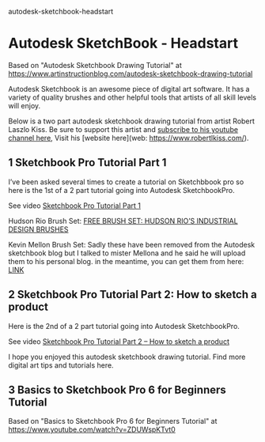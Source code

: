 autodesk-sketchbook-headstart
# Autodesk SketchBook - Headstart

Based on "Autodesk Sketchbook Drawing Tutorial" at https://www.artinstructionblog.com/autodesk-sketchbook-drawing-tutorial

Autodesk Sketchbook is an awesome piece of digital art software. It has a variety of quality brushes and other helpful tools that artists of all skill levels will enjoy.

Below is a two part autodesk sketchbook drawing tutorial from artist Robert Laszlo Kiss. Be sure to support this artist and [subscribe to his youtube channel here](https://www.youtube.com/channel/UC6qiPzIeEvDmPZAWbsB09Cw), Visit his [website here](web: https://www.robertlkiss.com/).

## 1 Sketchbook Pro Tutorial Part 1
I’ve been asked several times to create a tutorial on Sketchbbook pro so here is the 1st of a 2 part tutorial going into Autodesk SketchbookPro.

See video [Sketchbook Pro Tutorial Part 1](https://youtu.be/vuZN7nv9_mg)

Hudson Rio Brush Set: [FREE BRUSH SET: HUDSON RIO’S INDUSTRIAL DESIGN BRUSHES](https://blogs.autodesk.com/sketchbookpro/free-brush-set-hudson-rios-industrial-design-brushes/)

Kevin Mellon Brush Set: Sadly these have been removed from the Autodesk sketchbook blog but I talked to mister Mellona and he said he will upload them to his personal blog. in the meantime, you can get them from here: [LINK](https://www.youtube.com/redirect?event=video_description&v=vuZN7nv9_mg&redir_token=-OYbraS6lXtEA-0kXqhG__nlg1p8MTU3MDg5NzMzOEAxNTcwODEwOTM4&q=https%3A%2F%2Fdrive.google.com%2Fopen%3Fid%3D1oN4xPhLXPyr73tze9OTHTmOfb_oeFuG9)

## 2 Sketchbook Pro Tutorial Part 2: How to sketch a product
Here is the 2nd of a 2 part tutorial going into Autodesk SketchbookPro.

See video [Sketchbook Pro Tutorial Part 2 – How to sketch a product](https://youtu.be/w2IZGpbVh-c)

I hope you enjoyed this autodesk sketchbook drawing tutorial. Find more digital art tips and tutorials here.

## 3 Basics to Sketchbook Pro 6 for Beginners Tutorial

Based on "Basics to Sketchbook Pro 6 for Beginners Tutorial" at https://www.youtube.com/watch?v=ZDUWspKTvt0
